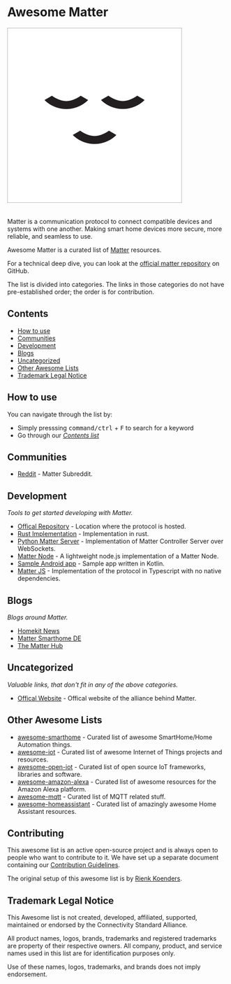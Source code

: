 # Awesome Matter
<!--lint disable double-link-->

<div align="left">
    <img width="400" src="https://raw.githubusercontent.com/rienkkk/awesome-matter/main/awesome_matter_logo.png" alt="Awesome Matter">
</div>
<br>

Matter is a communication protocol to connect compatible devices and systems with one another. Making smart home devices more secure, more reliable, and seamless to use.

Awesome Matter is a curated list of
[Matter]([https://www.home-assistant.io](https://csa-iot.org/all-solutions/matter/)) resources.

For a technical deep dive, you can look at the [official matter repository](https://github.com/project-chip/connectedhomeip) on GitHub.

The list is divided into categories. The links in those categories do not have
pre-established order; the order is for contribution. 

## Contents

- [How to use](#how-to-use)
- [Communities](#communities)
- [Development](#development)
- [Blogs](#blogs)
- [Uncategorized](#uncategorized)
- [Other Awesome Lists](#other-awesome-lists)
- [Trademark Legal Notice](#trademark-legal-notice)

## How to use
You can navigate through the list by:

- Simply presssing <kbd>command/ctrl</kbd> + <kbd>F</kbd> to search for a keyword
- Go through our [_Contents list_](#contents)
  
## Communities

- [Reddit](https://www.reddit.com/r/MatterProtoco) - Matter Subreddit. 

## Development
_Tools to get started developing with Matter._

- [Offical Repository](https://github.com/project-chip/connectedhomeip) - Location where the protocol is hosted.
- [Rust Implementation](https://github.com/project-chip/matter-rs) - Implementation in rust.
- [Python Matter Server](https://github.com/home-assistant-libs/python-matter-server) - Implementation of Matter Controller Server over WebSockets.
- [Matter Node](https://github.com/project-chip/matternode) - A lightweight node.js implementation of a Matter Node.
- [Sample Android app](https://github.com/google-home/sample-apps-for-matter-android) - Sample app written in Kotlin.
- [Matter JS](https://github.com/project-chip/matter.js) - Implementation of the protocol in Typescript with no native dependencies.

## Blogs
_Blogs around Matter._

- [Homekit News](https://homekitnews.com/)
- [Matter Smarthome DE](https://matter-smarthome.de/en/blog-en/)
- [The Matter Hub](https://thematterhub.com/)

## Uncategorized
_Valuable links, that don't fit in any of the above categories._

- [Offical Website](https://csa-iot.org/) - Offical website of the alliance behind Matter. 

## Other Awesome Lists

- [awesome-smarthome](https://github.com/pfalcon/awesome-smarthome) - Curated list of awesome SmartHome/Home Automation things.
- [awesome-iot](https://github.com/HQarroum/awesome-iot) - Curated list of awesome Internet of Things projects and resources.
- [awesome-open-iot](https://github.com/Agile-IoT/awesome-open-iot) - Curated list of open source IoT frameworks, libraries and software.
- [awesome-amazon-alexa](https://github.com/miguelmota/awesome-amazon-alexa#readme) - Curated list of awesome resources for the Amazon Alexa platform.
- [awesome-mqtt](https://github.com/hobbyquaker/awesome-mqtt#readme) - Curated list of MQTT related stuff.
- [awesome-homeassistant](https://github.com/frenck/awesome-home-assistant) - Curated list of amazingly awesome Home Assistant resources.

## Contributing

This awesome list is an active open-source project and is always open to
people who want to contribute to it. We have set up a separate document
containing our [Contribution Guidelines](https://github.com/rienkkk/awesome-matter/blob/main/.github/contributing.md).

The original setup of this awesome list is by [Rienk Koenders](https://twitter.com/RienkKoenders). 

## Trademark Legal Notice

This Awesome list is not created, developed, affiliated, supported, maintained 
or endorsed by the Connectivity Standard Alliance.

All product names, logos, brands, trademarks and registered trademarks are
property of their respective owners. All company, product, and service names
used in this list are for identification purposes only.

Use of these names, logos, trademarks, and brands does not imply endorsement.
